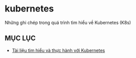 # kubernetes
Những ghi chép trong quá trình tìm hiểu về Kubernetes (K8s)

## MỤC LỤC

- [Tài liệu tìm hiểu và thực hành với Kubernetes](./docs/kubernetes-5min/)
